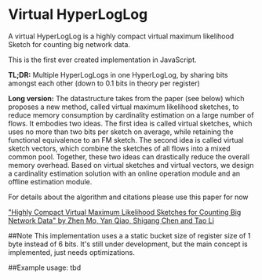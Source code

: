 # Virtual HyperLogLog

A virtual HyperLogLog is a highly compact virtual maximum likelihood Sketch for counting big network data.

This is the first ever created implementation in JavaScript.

<b>TL;DR:</b> Multiple HyperLogLogs in one HyperLogLog, by sharing bits amongst each other (down to 0.1 bits in theory per register)

<b>Long version:</b>
The datastructure takes from the paper (see below) which proposes a new method, called virtual maximum likelihood sketches, to reduce memory consumption by cardinality estimation on a large number of flows. It embodies two ideas. The first idea is called virtual sketches, which uses no more than two bits per sketch on average, while retaining the functional equivalence to an FM sketch. The second idea is called virtual sketch vectors, which combine the sketches of all flows into a mixed common pool. Together, these two ideas can drastically reduce the overall memory overhead. Based on virtual sketches and virtual vectors, we design a cardinality estimation solution with an online operation module and an offline estimation module.

For details about the algorithm and citations please use this paper for now

["Highly Compact Virtual Maximum Likelihood Sketches for Counting Big Network Data" by Zhen Mo, Yan Qiao, Shigang Chen and Tao Li](http://www.cise.ufl.edu/~yqiao/publications/allerton14)

##Note
This implementation uses a a static bucket size of register size of 1 byte instead of 6 bits. It's still under development, but the main concept is implemented, just needs optimizations.

##Example usage:
tbd
